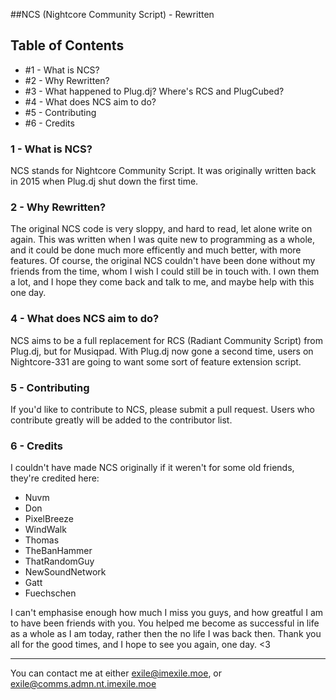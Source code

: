 ##NCS (Nightcore Community Script) - Rewritten

## Table of Contents
* #1 - What is NCS?
* #2 - Why Rewritten?
* #3 - What happened to Plug.dj? Where's RCS and PlugCubed?
* #4 - What does NCS aim to do?
* #5 - Contributing
* #6 - Credits

### 1 - What is NCS?
NCS stands for Nightcore Community Script. It was originally written back in 2015 when Plug.dj shut down the first time.

### 2 - Why Rewritten?
The original NCS code is very sloppy, and hard to read, let alone write on again. This was written when I was quite new to programming as a whole, and it could be done much more efficently and much better, with more features. Of course, the original NCS couldn't have been done without my friends from the time, whom I wish I could still be in touch with. I own them a lot, and I hope they come back and talk to me, and maybe help with this one day.

### 4 - What does NCS aim to do?
NCS aims to be a full replacement for RCS (Radiant Community Script) from Plug.dj, but for Musiqpad. With Plug.dj now gone a second time, users on Nightcore-331 are going to want some sort of feature extension script.

### 5 - Contributing
If you'd like to contribute to NCS, please submit a pull request. Users who contribute greatly will be added to the contributor list.

### 6 - Credits
I couldn't have made NCS originally if it weren't for some old friends, they're credited here:

* Nuvm
* Don
* PixelBreeze
* WindWalk
* Thomas
* TheBanHammer
* ThatRandomGuy
* NewSoundNetwork
* Gatt
* Fuechschen

I can't emphasise enough how much I miss you guys, and how greatful I am to have been friends with you. You helped me become as successful in life as a whole as I am today, rather then the no life I was back then. Thank you all for the good times, and I hope to see you again, one day. <3

----------------
You can contact me at either exile@imexile.moe, or exile@comms.admn.nt.imexile.moe